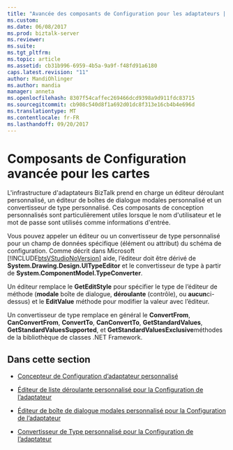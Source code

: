 ```yaml
---
title: "Avancée des composants de Configuration pour les adaptateurs | Documents Microsoft"
ms.custom: 
ms.date: 06/08/2017
ms.prod: biztalk-server
ms.reviewer: 
ms.suite: 
ms.tgt_pltfrm: 
ms.topic: article
ms.assetid: cb31b996-6959-4b5a-9a9f-f48fd91a6180
caps.latest.revision: "11"
author: MandiOhlinger
ms.author: mandia
manager: anneta
ms.openlocfilehash: 8307f54caffec269466dcd9398a9d911fdc83715
ms.sourcegitcommit: cb908c540d8f1a692d01dc8f313e16cb4b4e696d
ms.translationtype: MT
ms.contentlocale: fr-FR
ms.lasthandoff: 09/20/2017
---
```

# <a name="advanced-configuration-components-for-adapters"></a>Composants de Configuration avancée pour les cartes
L'infrastructure d'adaptateurs BizTalk prend en charge un éditeur déroulant personnalisé, un éditeur de boîtes de dialogue modales personnalisé et un convertisseur de type personnalisé. Ces composants de conception personnalisés sont particulièrement utiles lorsque le nom d'utilisateur et le mot de passe sont utilisés comme informations d'entrée.  
  
 Vous pouvez appeler un éditeur ou un convertisseur de type personnalisé pour un champ de données spécifique (élément ou attribut) du schéma de configuration. Comme décrit dans Microsoft [!INCLUDE[btsVStudioNoVersion](../includes/btsvstudionoversion-md.md)] aide, l’éditeur doit être dérivé de **System.Drawing.Design.UITypeEditor** et le convertisseur de type à partir de **System.ComponentModel.TypeConverter**.  
  
 Un éditeur remplace le **GetEditStyle** pour spécifier le type de l’éditeur de méthode (**modale** boîte de dialogue, **déroulante** (contrôle), ou **aucun**ci-dessus) et le **EditValue** méthode pour modifier la valeur avec l’éditeur.  
  
 Un convertisseur de type remplace en général le **ConvertFrom**, **CanConvertFrom**, **ConvertTo**, **CanConvertTo**,  **GetStandardValues**, **GetStandardValuesSupported**, et **GetStandardValuesExclusive**méthodes de la bibliothèque de classes .NET Framework.  
  
## <a name="in-this-section"></a>Dans cette section  
  
-   [Concepteur de Configuration d’adaptateur personnalisé](../core/custom-adapter-configuration-designer.md)  
  
-   [Éditeur de liste déroulante personnalisé pour la Configuration de l’adaptateur](../core/custom-drop-down-editor-for-adapter-configuration.md)  
  
-   [Éditeur de boîte de dialogue modales personnalisé pour la Configuration de l’adaptateur](../core/custom-modal-dialog-editor-for-adapter-configuration.md)  
  
-   [Convertisseur de Type personnalisé pour la Configuration de l’adaptateur](../core/custom-type-converter-for-adapter-configuration.md)